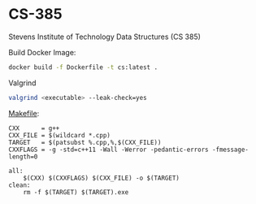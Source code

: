 # CS-385
Stevens Institute of Technology Data Structures (CS 385)

Build Docker Image:
```bash
docker build -f Dockerfile -t cs:latest .
```

Valgrind 
```bash
valgrind <executable> --leak-check=yes
```

[Makefile](https://gist.github.com/robertschaedler3/9f08ad456da951cbe609c2fc8eb67146):
```shell
CXX      = g++
CXX_FILE = $(wildcard *.cpp)
TARGET   = $(patsubst %.cpp,%,$(CXX_FILE))
CXXFLAGS = -g -std=c++11 -Wall -Werror -pedantic-errors -fmessage-length=0

all:
	$(CXX) $(CXXFLAGS) $(CXX_FILE) -o $(TARGET)
clean:
	rm -f $(TARGET) $(TARGET).exe
```